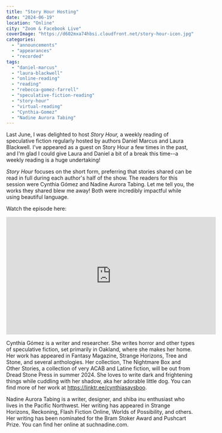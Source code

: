 ```yaml
---
title: "Story Hour Hosting"
date: "2024-06-19"
location: "Online"
city: "Zoom & Facebook Live"
coverImage: "https://d602mxa74hbsi.cloudfront.net/story-hour-icon.jpg"
categories: 
  - "announcements"
  - "appearances"
  - "recorded"
tags: 
  - "daniel-marcus"
  - "laura-blackwell"
  - "online-reading"
  - "reading"
  - "rebecca-gomez-farrell"
  - "speculative-fiction-reading"
  - "story-hour"
  - "virtual-reading"
  - "Cynthia-Gomez"
  - "Nadine Aurora Tabing"
---
```

 
 Last June, I was delighted to host _Story Hour,_ a weekly reading of speculative fiction regularly hosted by authors Daniel Marcus and Laura Blackwell. I've appeared as a guest on Story Hour a few times in the past, and I'm glad I could give Laura and Daniel a bit of a break this time--a weekly reading is a huge undertaking!

_Story Hour_ focuses on the short form, preferring that stories shared can be read in full during each author's half of the show. The readers for this session were Cynthia Gómez and Nadine Aurora Tabing. Let me tell you, the works they shared blew me away! Both were incredibly impactful while using beautiful language.

Watch the episode here:
 <iframe src="https://www.facebook.com/plugins/video.php?height=314&href=https://www.facebook.com/100039975042631/videos/489910910047456&show_text=false&width=560&t=0" width="560" height="314" style="border:none;overflow:hidden" scrolling="no" frameborder="0" allowfullscreen="true" allow="autoplay; clipboard-write; encrypted-media; picture-in-picture; web-share" allowFullScreen="true"></iframe>


Cynthia Gómez is a writer and researcher. She writes horror and other types of speculative fiction, set primarily in Oakland, where she makes her home. Her work has appeared in Fantasy Magazine, Strange Horizons, Tree and Stone, and several anthologies. Her collection, The Nightmare Box and Other Stories, a collection of very ACAB and Latine fiction, will be out from Dread Stone Press in summer 2024. She loves to write dark and frightening things while cuddling with her shadow, aka her adorable little dog. You can find more of her work at https://linktr.ee/cynthiasaysboo.

Nadine Aurora Tabing is a writer, designer, and shiba inu enthusiast who lives in the Pacific Northwest. Her writing has appeared in Strange Horizons, Reckoning, Flash Fiction Online, Worlds of Possibility, and others. Her writing has been nominated for the Bram Stoker Award and Pushcart Prize. You can find her online at suchnadine.com. 